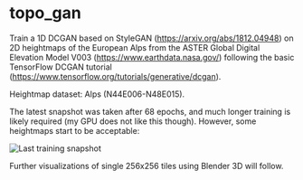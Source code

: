 # topo_gan
Train a 1D DCGAN based on StyleGAN (https://arxiv.org/abs/1812.04948) on 2D heightmaps of the European Alps from the ASTER Global Digital Elevation Model V003 (https://www.earthdata.nasa.gov/) following the basic TensorFlow DCGAN tutorial (https://www.tensorflow.org/tutorials/generative/dcgan).

Heightmap dataset: Alps (N44E006-N48E015).

The latest snapshot was taken after 68 epochs, and much longer training is likely required (my GPU does not like this though). However, some heightmaps start to be acceptable:

![Last training snapshot]([http://url/to/img.png](https://github.com/erikweiand/topo_gan/blob/main/last_training_output.png))

Further visualizations of single 256x256 tiles using Blender 3D will follow.
